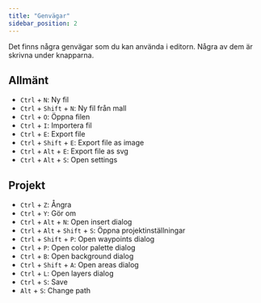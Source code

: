 ```yaml
---
title: "Genvägar"
sidebar_position: 2
---
```


Det finns några genvägar som du kan använda i editorn. Några av dem är skrivna under knapparna.

## Allmänt

* `Ctrl` + `N`: Ny fil
* `Ctrl` + `Shift` + `N`: Ny fil från mall
* `Ctrl` + `O`: Öppna filen
* `Ctrl` + `I`: Importera fil
* `Ctrl` + `E`: Export file
* `Ctrl` + `Shift` + `E`: Export file as image
* `Ctrl` + `Alt` + `E`: Export file as svg
* `Ctrl` + `Alt` + `S`: Open settings

## Projekt

* `Ctrl` + `Z`: Ångra
* `Ctrl` + `Y`: Gör om
* `Ctrl` + `Alt` + `N`: Open insert dialog
* `Ctrl` + `Alt` + `Shift` + `S`: Öppna projektinställningar
* `Ctrl` + `Shift` + `P`: Open waypoints dialog
* `Ctrl` + `P`: Open color palette dialog
* `Ctrl` + `B`: Open background dialog
* `Ctrl` + `Shift` + `A`: Open areas dialog
* `Ctrl` + `L`: Open layers dialog
* `Ctrl` + `S`: Save
* `Alt` + `S`: Change path
